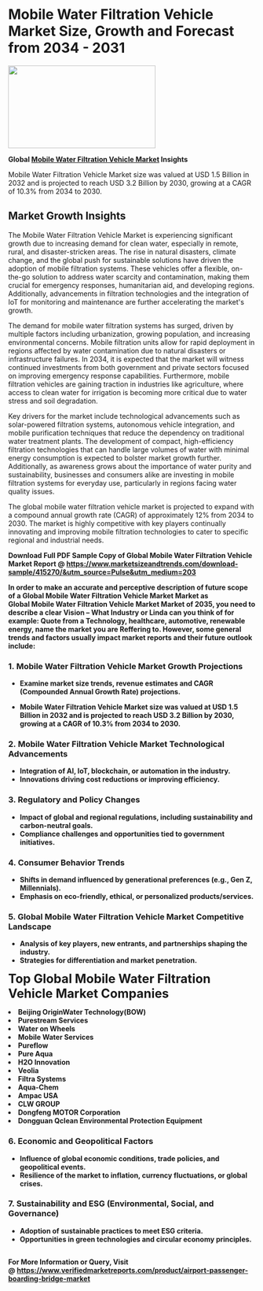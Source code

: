 <H1>Mobile Water Filtration Vehicle Market Size, Growth and Forecast from 2034 - 2031</H1><img class="aligncenter size-medium wp-image-584254" src="https://thirdeyenews.in/wp-content/uploads/2034/09/Global-Market-Research-300x168.jpeg" alt="" width="300" height="168" /><p><strong>Global&nbsp;<a href="https://www.marketsizeandtrends.com/download-sample/415270/&amp;utm_source=Pulse&amp;utm_medium=203">Mobile Water Filtration Vehicle Market</a> Insights</strong></p><p>Mobile Water Filtration Vehicle Market size was valued at USD 1.5 Billion in 2032 and is projected to reach USD 3.2 Billion by 2030, growing at a CAGR of 10.3% from 2034 to 2030.</p><p><h2>Market Growth Insights</h2> <p>The Mobile Water Filtration Vehicle Market is experiencing significant growth due to increasing demand for clean water, especially in remote, rural, and disaster-stricken areas. The rise in natural disasters, climate change, and the global push for sustainable solutions have driven the adoption of mobile filtration systems. These vehicles offer a flexible, on-the-go solution to address water scarcity and contamination, making them crucial for emergency responses, humanitarian aid, and developing regions. Additionally, advancements in filtration technologies and the integration of IoT for monitoring and maintenance are further accelerating the market's growth.</p> <p><strong></strong></p> <p>The demand for mobile water filtration systems has surged, driven by multiple factors including urbanization, growing population, and increasing environmental concerns. Mobile filtration units allow for rapid deployment in regions affected by water contamination due to natural disasters or infrastructure failures. In 2034, it is expected that the market will witness continued investments from both government and private sectors focused on improving emergency response capabilities. Furthermore, mobile filtration vehicles are gaining traction in industries like agriculture, where access to clean water for irrigation is becoming more critical due to water stress and soil degradation.</p> <p>Key drivers for the market include technological advancements such as solar-powered filtration systems, autonomous vehicle integration, and mobile purification techniques that reduce the dependency on traditional water treatment plants. The development of compact, high-efficiency filtration technologies that can handle large volumes of water with minimal energy consumption is expected to bolster market growth further. Additionally, as awareness grows about the importance of water purity and sustainability, businesses and consumers alike are investing in mobile filtration systems for everyday use, particularly in regions facing water quality issues.</p> <p>The global mobile water filtration vehicle market is projected to expand with a compound annual growth rate (CAGR) of approximately 12% from 2034 to 2030. The market is highly competitive with key players continually innovating and improving mobile filtration technologies to cater to specific regional and industrial needs.</p> <p><strong></p><p><span class=""><strong>Download Full PDF Sample Copy of Global Mobile Water Filtration Vehicle Market Report</strong> @ <a href="https://www.marketsizeandtrends.com/download-sample/415270/&amp;utm_source=Pulse&amp;utm_medium=203" target="_blank">https://www.marketsizeandtrends.com/download-sample/415270/&amp;utm_source=Pulse&amp;utm_medium=203</a></span></p><p>In order to make an accurate and perceptive description of future scope of a Global&nbsp;Mobile Water Filtration Vehicle Market Market as Global&nbsp;Mobile Water Filtration Vehicle Market Market of 2035, you need to describe a clear Vision &ndash; What Industry or Linda can you think of for example: Quote from a Technology, healthcare, automotive, renewable energy, name the market you are Reffering to. However, some general trends and factors usually impact market reports and their future outlook include:</p><h3>1.&nbsp;<strong>Mobile Water Filtration Vehicle Market Growth Projections</strong></h3><ul><li>Examine market size trends, revenue estimates and CAGR (Compounded Annual Growth Rate) projections.</li><li><p>Mobile Water Filtration Vehicle Market size was valued at USD 1.5 Billion in 2032 and is projected to reach USD 3.2 Billion by 2030, growing at a CAGR of 10.3% from 2034 to 2030.</p></li></ul><h3>2.&nbsp;<strong>Mobile Water Filtration Vehicle Market Technological Advancements</strong></h3><ul><li>Integration of AI, IoT, blockchain, or automation in the industry.</li><li>Innovations driving cost reductions or improving efficiency.</li></ul><h3>3.&nbsp;<strong>Regulatory and Policy Changes</strong></h3><ul><li>Impact of global and regional regulations, including sustainability and carbon-neutral goals.</li><li>Compliance challenges and opportunities tied to government initiatives.</li></ul><h3>4.&nbsp;<strong>Consumer Behavior Trends</strong></h3><ul><li>Shifts in demand influenced by generational preferences (e.g., Gen Z, Millennials).</li><li>Emphasis on eco-friendly, ethical, or personalized products/services.</li></ul><h3>5.&nbsp;<strong>Global Mobile Water Filtration Vehicle Market Competitive Landscape</strong></h3><ul><li>Analysis of key players, new entrants, and partnerships shaping the industry.</li><li>Strategies for differentiation and market penetration.</li></ul><p data-pm-slice="1 1 []"><span style="color: inherit; font-family: inherit; font-size: 25px;">Top Global Mobile Water Filtration Vehicle Market Companies</span></p><div class="" data-test-id=""><p><li>Beijing OriginWater Technology(BOW)</li><li> Purestream Services</li><li> Water on Wheels</li><li> Mobile Water Services</li><li> Pureflow</li><li> Pure Aqua</li><li> H2O Innovation</li><li> Veolia</li><li> Filtra Systems</li><li> Aqua-Chem</li><li> Ampac USA</li><li> CLW GROUP</li><li> Dongfeng MOTOR Corporation</li><li> Dongguan Qclean Environmental Protection Equipment</li></p></div><h3>6.&nbsp;<strong>Economic and Geopolitical Factors</strong></h3><ul><li>Influence of global economic conditions, trade policies, and geopolitical events.</li><li>Resilience of the market to inflation, currency fluctuations, or global crises.</li></ul><h3>7.&nbsp;<strong>Sustainability and ESG (Environmental, Social, and Governance)</strong></h3><ul><li>Adoption of sustainable practices to meet ESG criteria.</li><li>Opportunities in green technologies and circular economy principles.</li></ul><h2><strong style="font-size: 14px;">For More Information or Query, Visit @&nbsp;</strong><a style="background-color: #ffffff; font-size: 14px;" href="https://www.marketsizeandtrends.com/report/mobile-water-filtration-vehicle-market/" target="_blank">https://www.verifiedmarketreports.com/product/airport-passenger-boarding-bridge-market</a></h2>
